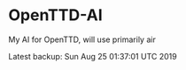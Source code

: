 # OpenTTD-AI
My AI for OpenTTD, will use primarily air

Latest backup: Sun Aug 25 01:37:01 UTC 2019
